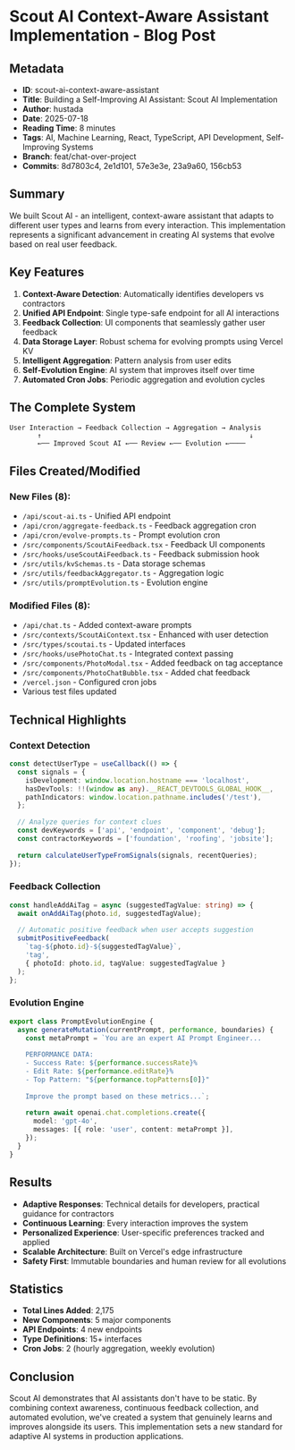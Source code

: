 # Scout AI Context-Aware Assistant Implementation - Blog Post

## Metadata
- **ID**: scout-ai-context-aware-assistant
- **Title**: Building a Self-Improving AI Assistant: Scout AI Implementation
- **Author**: hustada
- **Date**: 2025-07-18
- **Reading Time**: 8 minutes
- **Tags**: AI, Machine Learning, React, TypeScript, API Development, Self-Improving Systems
- **Branch**: feat/chat-over-project
- **Commits**: 8d7803c4, 2e1d101, 57e3e3e, 23a9a60, 156cb53

## Summary

We built Scout AI - an intelligent, context-aware assistant that adapts to different user types and learns from every interaction. This implementation represents a significant advancement in creating AI systems that evolve based on real user feedback.

## Key Features

1. **Context-Aware Detection**: Automatically identifies developers vs contractors
2. **Unified API Endpoint**: Single type-safe endpoint for all AI interactions
3. **Feedback Collection**: UI components that seamlessly gather user feedback
4. **Data Storage Layer**: Robust schema for evolving prompts using Vercel KV
5. **Intelligent Aggregation**: Pattern analysis from user edits
6. **Self-Evolution Engine**: AI system that improves itself over time
7. **Automated Cron Jobs**: Periodic aggregation and evolution cycles

## The Complete System

```
User Interaction → Feedback Collection → Aggregation → Analysis 
       ↑                                                    ↓
       ←── Improved Scout AI ←── Review ←── Evolution ←────
```

## Files Created/Modified

### New Files (8):
- `/api/scout-ai.ts` - Unified API endpoint
- `/api/cron/aggregate-feedback.ts` - Feedback aggregation cron
- `/api/cron/evolve-prompts.ts` - Prompt evolution cron
- `/src/components/ScoutAiFeedback.tsx` - Feedback UI components
- `/src/hooks/useScoutAiFeedback.ts` - Feedback submission hook
- `/src/utils/kvSchemas.ts` - Data storage schemas
- `/src/utils/feedbackAggregator.ts` - Aggregation logic
- `/src/utils/promptEvolution.ts` - Evolution engine

### Modified Files (8):
- `/api/chat.ts` - Added context-aware prompts
- `/src/contexts/ScoutAiContext.tsx` - Enhanced with user detection
- `/src/types/scoutai.ts` - Updated interfaces
- `/src/hooks/usePhotoChat.ts` - Integrated context passing
- `/src/components/PhotoModal.tsx` - Added feedback on tag acceptance
- `/src/components/PhotoChatBubble.tsx` - Added chat feedback
- `/vercel.json` - Configured cron jobs
- Various test files updated

## Technical Highlights

### Context Detection
```typescript
const detectUserType = useCallback(() => {
  const signals = {
    isDevelopment: window.location.hostname === 'localhost',
    hasDevTools: !!(window as any).__REACT_DEVTOOLS_GLOBAL_HOOK__,
    pathIndicators: window.location.pathname.includes('/test'),
  };
  
  // Analyze queries for context clues
  const devKeywords = ['api', 'endpoint', 'component', 'debug'];
  const contractorKeywords = ['foundation', 'roofing', 'jobsite'];
  
  return calculateUserTypeFromSignals(signals, recentQueries);
});
```

### Feedback Collection
```typescript
const handleAddAiTag = async (suggestedTagValue: string) => {
  await onAddAiTag(photo.id, suggestedTagValue);
  
  // Automatic positive feedback when user accepts suggestion
  submitPositiveFeedback(
    `tag-${photo.id}-${suggestedTagValue}`,
    'tag',
    { photoId: photo.id, tagValue: suggestedTagValue }
  );
};
```

### Evolution Engine
```typescript
export class PromptEvolutionEngine {
  async generateMutation(currentPrompt, performance, boundaries) {
    const metaPrompt = `You are an expert AI Prompt Engineer...
    
    PERFORMANCE DATA:
    - Success Rate: ${performance.successRate}%
    - Edit Rate: ${performance.editRate}%
    - Top Pattern: "${performance.topPatterns[0]}"
    
    Improve the prompt based on these metrics...`;
    
    return await openai.chat.completions.create({
      model: 'gpt-4o',
      messages: [{ role: 'user', content: metaPrompt }],
    });
  }
}
```

## Results

- **Adaptive Responses**: Technical details for developers, practical guidance for contractors
- **Continuous Learning**: Every interaction improves the system
- **Personalized Experience**: User-specific preferences tracked and applied
- **Scalable Architecture**: Built on Vercel's edge infrastructure
- **Safety First**: Immutable boundaries and human review for all evolutions

## Statistics

- **Total Lines Added**: 2,175
- **New Components**: 5 major components
- **API Endpoints**: 4 new endpoints
- **Type Definitions**: 15+ interfaces
- **Cron Jobs**: 2 (hourly aggregation, weekly evolution)

## Conclusion

Scout AI demonstrates that AI assistants don't have to be static. By combining context awareness, continuous feedback collection, and automated evolution, we've created a system that genuinely learns and improves alongside its users. This implementation sets a new standard for adaptive AI systems in production applications.